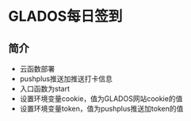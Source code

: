 # GLADOS每日签到

## 简介

- 云函数部署
- pushplus推送加推送打卡信息
- 入口函数为start
- 设置环境变量cookie，值为GLADOS网站cookie的值
- 设置环境变量token，值为pushplus推送加token的值
